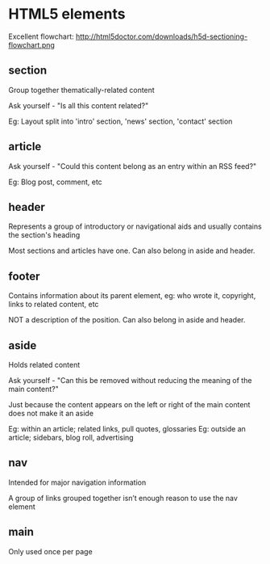 HTML5 elements
==============

Excellent flowchart: http://html5doctor.com/downloads/h5d-sectioning-flowchart.png

section
-------

Group together thematically-related content

Ask yourself - "Is all this content related?"

Eg: Layout split into 'intro' section, 'news' section, 'contact' section

article
-------

Ask yourself - "Could this content belong as an entry within an RSS feed?"

Eg: Blog post, comment, etc

header
------

Represents a group of introductory or navigational aids and usually contains the section's heading

Most sections and articles have one. Can also belong in aside and header.

footer
------

Contains information about its parent element, eg: who wrote it, copyright, links to  related content, etc

NOT a description of the position. Can also belong in aside and header.

aside
-----

Holds related content

Ask yourself - "Can this be removed without reducing the meaning of the main content?"

Just because the content appears on the left or right of the main content does not make it an aside

Eg: within an article; related links, pull quotes, glossaries
Eg: outside an article; sidebars, blog roll, advertising

nav
---

Intended for major navigation information

A group of links grouped together isn’t enough reason to use the nav element

main
----

Only used once per page

